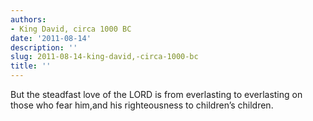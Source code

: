 ```yaml
---
authors:
- King David, circa 1000 BC
date: '2011-08-14'
description: ''
slug: 2011-08-14-king-david,-circa-1000-bc
title: ''
---
```

But the steadfast love of the LORD is from everlasting to everlasting on those who fear him,and his righteousness to children’s children.



